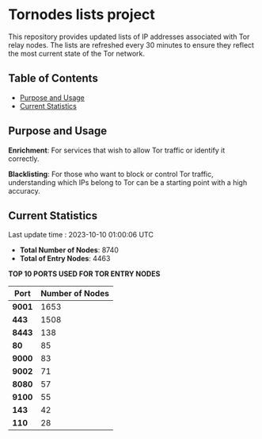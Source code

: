 # Tornodes lists project

This repository provides updated lists of IP addresses associated with Tor relay nodes. The lists are refreshed every 30 minutes to ensure they reflect the most current state of the Tor network.

## Table of Contents

- [Purpose and Usage](#purpose-and-usage)
- [Current Statistics](#current-statistics)


## Purpose and Usage

**Enrichment**: For services that wish to allow Tor traffic or identify it correctly.

**Blacklisting**: For those who want to block or control Tor traffic, understanding which IPs belong to Tor can be a starting point with a high accuracy.

## Current Statistics

Last update time : 2023-10-10 01:00:06 UTC

- **Total Number of Nodes**: 8740
- **Total of Entry Nodes**: 4463

**TOP 10 PORTS USED FOR TOR ENTRY NODES**

| **Port** | **Number of Nodes** |
|------|-----------------|
| **9001**   | 1653  |
| **443**   | 1508  |
| **8443**   | 138  |
| **80**   | 85  |
| **9000**   | 83  |
| **9002**   | 71  |
| **8080**   | 57  |
| **9100**   | 55  |
| **143**   | 42  |
| **110**   | 28  |

